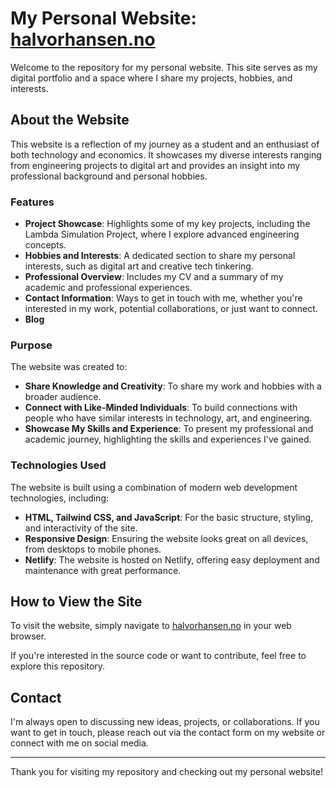 # My Personal Website: [halvorhansen.no](https://halvorhansen.no)

Welcome to the repository for my personal website. This site serves as my digital portfolio and a space where I share my projects, hobbies, and interests.

## About the Website

This website is a reflection of my journey as a student and an enthusiast of both technology and economics. It showcases my diverse interests ranging from engineering projects to digital art and provides an insight into my professional background and personal hobbies.

### Features

- **Project Showcase**: Highlights some of my key projects, including the Lambda Simulation Project, where I explore advanced engineering concepts.
- **Hobbies and Interests**: A dedicated section to share my personal interests, such as digital art and creative tech tinkering.
- **Professional Overview**: Includes my CV and a summary of my academic and professional experiences.
- **Contact Information**: Ways to get in touch with me, whether you're interested in my work, potential collaborations, or just want to connect.
- **Blog**

### Purpose

The website was created to:

- **Share Knowledge and Creativity**: To share my work and hobbies with a broader audience.
- **Connect with Like-Minded Individuals**: To build connections with people who have similar interests in technology, art, and engineering.
- **Showcase My Skills and Experience**: To present my professional and academic journey, highlighting the skills and experiences I've gained.

### Technologies Used

The website is built using a combination of modern web development technologies, including:

- **HTML, Tailwind CSS, and JavaScript**: For the basic structure, styling, and interactivity of the site.
- **Responsive Design**: Ensuring the website looks great on all devices, from desktops to mobile phones.
- **Netlify**: The website is hosted on Netlify, offering easy deployment and maintenance with great performance.

## How to View the Site

To visit the website, simply navigate to [halvorhansen.no](https://halvorhansen.no) in your web browser.

If you're interested in the source code or want to contribute, feel free to explore this repository.

## Contact

I'm always open to discussing new ideas, projects, or collaborations. If you want to get in touch, please reach out via the contact form on my website or connect with me on social media.

---

Thank you for visiting my repository and checking out my personal website!
